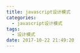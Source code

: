 ```yaml
---
title: javascript设计模式
categories:
  - javascript设计模式
tags:
  - 设计模式
date: 2017-10-22 21:49:20
---
```


